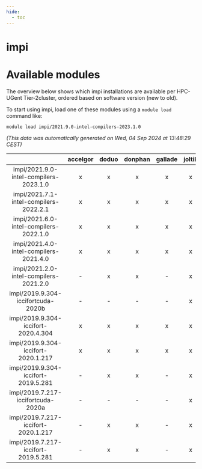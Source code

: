 ```yaml
---
hide:
  - toc
---
```


impi
====

# Available modules


The overview below shows which impi installations are available per HPC-UGent Tier-2cluster, ordered based on software version (new to old).

To start using impi, load one of these modules using a `module load` command like:

```shell
module load impi/2021.9.0-intel-compilers-2023.1.0
```

*(This data was automatically generated on Wed, 04 Sep 2024 at 13:48:29 CEST)*  

| |accelgor|doduo|donphan|gallade|joltik|shinx|skitty|
| :---: | :---: | :---: | :---: | :---: | :---: | :---: | :---: |
|impi/2021.9.0-intel-compilers-2023.1.0|x|x|x|x|x|x|x|
|impi/2021.7.1-intel-compilers-2022.2.1|x|x|x|x|x|-|x|
|impi/2021.6.0-intel-compilers-2022.1.0|x|x|x|x|x|x|x|
|impi/2021.4.0-intel-compilers-2021.4.0|x|x|x|x|x|-|x|
|impi/2021.2.0-intel-compilers-2021.2.0|-|x|x|-|x|-|x|
|impi/2019.9.304-iccifortcuda-2020b|-|-|-|-|x|-|-|
|impi/2019.9.304-iccifort-2020.4.304|x|x|x|x|x|-|x|
|impi/2019.9.304-iccifort-2020.1.217|x|x|x|x|x|-|x|
|impi/2019.9.304-iccifort-2019.5.281|-|x|x|-|x|-|x|
|impi/2019.7.217-iccifortcuda-2020a|-|-|-|-|x|-|-|
|impi/2019.7.217-iccifort-2020.1.217|-|x|x|-|x|-|x|
|impi/2019.7.217-iccifort-2019.5.281|-|x|x|-|x|-|-|
